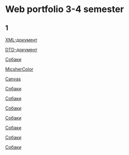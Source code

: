 # Web portfolio 3-4 semester


## 1

<p><a href="https://github.com/t-anastasia/webdevelop/tree/master/1sem/%D0%A2%D0%B5%D0%BC%D0%B0%201/XMLT-001">XML-документ</a></p>
<p><a href="dog.html"> DTD-документ</a></p>
<p><a href="dog.html">Собаки</a></p>

<p><a href="https://github.com/t-anastasia/web/tree/master/UniversitySubjects/WEB(4sem)/Micsher Color">MicsherColor</a></p>
<p><a href="https://github.com/t-anastasia/web/tree/master/UniversitySubjects/WEB(4sem)/Canvas">Canvas</a></p>
<p><a href="dog.html">Собаки</a></p>

<p><a href="dog.html">Собаки</a></p>
<p><a href="dog.html">Собаки</a></p>
<p><a href="dog.html">Собаки</a></p>

<p><a href="dog.html">Собаки</a></p>
<p><a href="dog.html">Собаки</a></p>
<p><a href="dog.html">Собаки</a></p>
